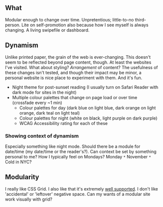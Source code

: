## What
Modular enough to change over time. Unpretentious; little-to-no third-person. Lite on self-promotion also because how I see myself is always changing. A living swipefile or dashboard.

## Dynamism
Unlike printed paper, the grain of the web is ever-changing.  This doesn't seem to be reflected beyond page content, though. At least the websites I've visited. What about styling? _Arrangement_ of content? The usefulness of these changes isn't tested, and though their impact may be minor, a personal website is nice place to experiment with them. And it's fun.

- Night theme for post-sunset reading (I usually turn on Safari Reader with dark mode for sites in the night)
- Multiple colour palettes that change on page load or over time (crossfade every ~1 min)
  - Colour palettes for day (dark blue on light blue, dark orange on light orange, dark teal on light teal)
  - Colour palettes for night (white on black, light purple on dark purple)
  - WCAG Accessibility rating for each of these

### Showing context of dynamism
Especially something like night mode. Should there be a module for date/time (my date/time or the reader's?). Can context be set by something personal to me? How I typically feel on Mondays? Monday `*` November `*` Cold in NYC?

## Modularity
I really like CSS Grid. I also like that it's extremely [well supported](https://alistapart.com/article/the-story-of-css-grid-from-its-creators). I don't like 'accidental' or 'leftover' negative space. Can my wants of a modular site work visually with grid?
